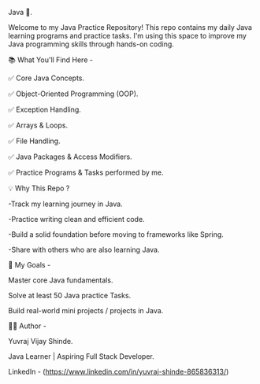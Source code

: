 Java 🚀.

Welcome to my Java Practice Repository!
This repo contains my daily Java learning programs and practice tasks. I'm using this space to improve my Java programming skills through hands-on coding.

📚 What You'll Find Here -

✅ Core Java Concepts.

✅ Object-Oriented Programming (OOP).

✅ Exception Handling.

✅ Arrays & Loops.

✅ File Handling.

✅ Java Packages & Access Modifiers.

✅ Practice Programs & Tasks performed by me. 



💡 Why This Repo ?

-Track my learning journey in Java.

-Practice writing clean and efficient code.

-Build a solid foundation before moving to frameworks like Spring.

-Share with others who are also learning Java.



📌 My Goals -

Master core Java fundamentals.

Solve at least 50 Java practice Tasks.

Build real-world mini projects / projects in Java.

🧑‍💻 Author -

Yuvraj Vijay Shinde.

Java Learner | Aspiring Full Stack Developer.

LinkedIn - (https://www.linkedin.com/in/yuvraj-shinde-865836313/)

